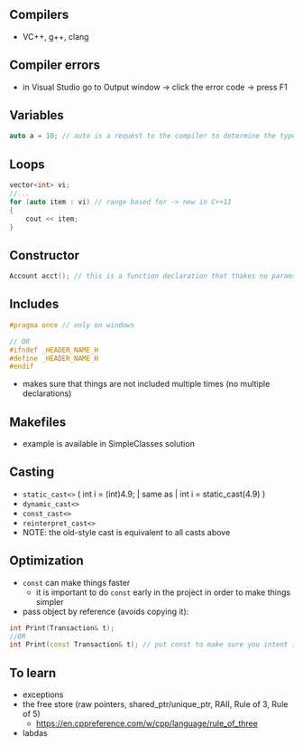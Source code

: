 ## Compilers
- VC++, g++, clang

## Compiler errors
- in Visual Studio go to Output window -> click the error code -> press F1

## Variables
```c++
auto a = 10; // auto is a request to the compiler to determine the type of the variable
```

## Loops
```c++
vector<int> vi;
//...
for (auto item : vi) // range based for -> new in C++11
{
	cout << item;
}
```

## Constructor
```c++
Account acct(); // this is a function declaration that thakes no params and returns an Account, not an object instance creation (even if Account is a class)
```

## Includes

```cpp
#pragma once // only on windows

// OR
#ifndef _HEADER_NAME_H
#define _HEADER_NAME_H
#endif
```
- makes sure that things are not included multiple times (no multiple declarations)

## Makefiles
- example is available in SimpleClasses solution

## Casting
- `static_cast<>` ( int i = (int)4.9; | same as | int i = static_cast<int>(4.9) )
- `dynamic_cast<>`
- `const_cast<>`
- `reinterpret_cast<>`
- NOTE: the old-style cast is equivalent to all casts above

## Optimization
- `const` can make things faster
	- it is important to do `const` early in the project in order to make things simpler
- pass object by reference (avoids copying it):
```c++
int Print(Transaction& t);
//OR  
int Print(const Transaction& t); // put const to make sure you intent is not to change the obj
```

## To learn
- exceptions
- the free store (raw pointers, shared_ptr/unique_ptr, RAII, Rule of 3, Rule of 5)
	- https://en.cppreference.com/w/cpp/language/rule_of_three
- labdas
